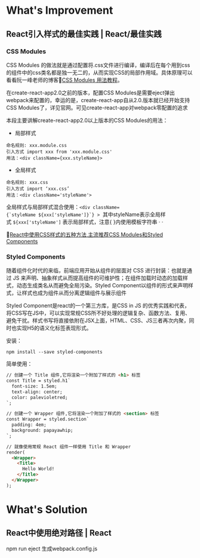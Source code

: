 # What's Improvement

## React引入样式的最佳实践 | React/最佳实践

### CSS Modules

CSS Modules 的做法就是通过配置将.css文件进行编译，编译后在每个用到css的组件中的css类名都是独一无二的，从而实现CSS的局部作用域。具体原理可以看看阮一峰老师的博客💬[CSS Modules 用法教程](http://www.ruanyifeng.com/blog/2016/06/css_modules.html)。

在create-react-app2.0之前的版本，配置CSS Modules是需要eject弹出webpack来配置的，幸运的是，create-react-app自从2.0.版本就已经开始支持CSS Modules了，详见官网。可见create-react-app对webpack零配置的追求

本段主要讲解create-react-app2.0以上版本的CSS Modules的用法：

- 局部样式

```node
命名规则: xxx.module.css
引入方式 import xxx from 'xxx.module.css'
用法：<div className={xxx.styleName}>
```

- 全局样式

```node
命名规则: xxx.css
引入方式 import ‘xxx.css’
用法：<div className='styleName'>
```

全局样式与局部样式混合使用：```<div className={`styleName ${xxx['styleName']}`} >```  其中styleName表示全局样式 ```${xxx['styleName']``` 表示局部样式，注意{ }内使用模板字符串 · ·

💬[React中使用CSS样式的五种方法,主流推荐CSS Modules和Styled Components](https://blog.csdn.net/weixin_37620905/article/details/86567861)

### Styled Components

随着组件化时代的来临，前端应用开始从组件的层面对 CSS 进行封装：也就是通过 JS 来声明、抽象样式从而提高组件的可维护性；在组件加载时动态的加载样式，动态生成类名从而避免全局污染。Styled Component以组件的形式来声明样式，让样式也成为组件从而分离逻辑组件与展示组件

Styled Component是react的一个第三方库，是CSS in JS 的优秀实践和代表，将CSS写在JS中，可以实现常规CSS所不好处理的逻辑复杂、函数方法、复用、避免干扰。样式书写将直接依附在JSX上面，HTML、CSS、JS三者再次内聚，同时也实现H5的语义化标签表现形式。

安装：

```node
npm install --save styled-components
```

简单使用：

```html
// 创建一个 Title 组件,它将渲染一个附加了样式的 <h1> 标签
const Title = styled.h1`
  font-size: 1.5em;
  text-align: center;
  color: palevioletred;
`;

// 创建一个 Wrapper 组件,它将渲染一个附加了样式的 <section> 标签
const Wrapper = styled.section`
  padding: 4em;
  background: papayawhip;
`;

// 就像使用常规 React 组件一样使用 Title 和 Wrapper
render(
  <Wrapper>
    <Title>
      Hello World!
    </Title>
  </Wrapper>
);
```

# What's Solution

## React中使用绝对路径 | React

npm run eject 生成webpack.config.js
